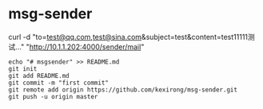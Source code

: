 # msg-sender

curl -d "to=test@qq.com,test@sina.com&subject=test&content=test11111测试..." "http://10.1.1.202:4000/sender/mail"
```
echo "# msgsender" >> README.md
git init
git add README.md
git commit -m "first commit"
git remote add origin https://github.com/kexirong/msg-sender.git
git push -u origin master

```
